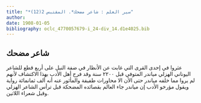 ```yaml
---
title: "*سير العلم : شاعر مضحك*. المقتبس 2(12)"
author: 
date: 1908-01-05
bibliography: oclc_4770057679-i_24-div_14.d1e4025.bib
---
```




##  شاعر مضحك 


 عثروا في  إحدى  القرى التي غابت عن الأنظار في ضفة النيل على  أربع  قطع للشاعر اليوناني الهزلي مياندر المتوفي قبل  ٢٢٠٠  سنة وقد فرح أهل الأدب بهذا الاكتشاف لأنهم لم يروا مما خلفه مياندر حتى الأن الا محاورات طفيفة والمأثور عنه أنه  ألف  ثمانمائة رواية ويقول مؤرخو الأدب إن مياندر جاء العالم بقصائده المضحكة قبل ترأس الشاعر الهزلي وقبل شعراء اللاتين. 
